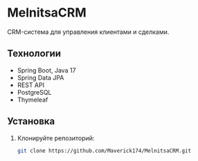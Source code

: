 # MelnitsaCRM

CRM-система для управления клиентами и сделками.

## Технологии
- Spring Boot, Java 17
- Spring Data JPA
- REST API
- PostgreSQL
- Thymeleaf

## Установка
1. Клонируйте репозиторий:
   ```bash
   git clone https://github.com/Maverick174/MelnitsaCRM.git
